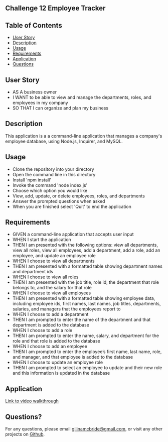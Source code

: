 ## Challenge 12 Employee Tracker

## Table of Contents

- [User Story](#user-story)
- [Description](#description)
- [Usage](#usage)
- [Requirements](#requirements)
- [Application](#application)
- [Questions](#questions)

## User Story

- AS A business owner
- I WANT to be able to view and manage the departments, roles, and employees in my company
- SO THAT I can organize and plan my business

## Description

This application is a a command-line application that manages a company's employee database, using Node.js, Inquirer, and MySQL.

## Usage

- Clone the repository into your directory
- Open the command line in this directory
- Install 'npm install'
- Invoke the command 'node index.js'
- Choose which option you would like
- View, add, update, or delete employees, roles, and departments
- Answer the prompted questions when asked
- When you are finished select 'Quit' to end the application

## Requirements

- GIVEN a command-line application that accepts user input
- WHEN I start the application
- THEN I am presented with the following options: view all departments, view all roles, view all employees, add a department, add a role, add an employee, and update an employee role
- WHEN I choose to view all departments
- THEN I am presented with a formatted table showing department names and department ids
- WHEN I choose to view all roles
- THEN I am presented with the job title, role id, the department that role belongs to, and the salary for that role
- WHEN I choose to view all employees
- THEN I am presented with a formatted table showing employee data, including employee ids, first names, last names, job titles, departments, salaries, and managers that the employees report to
- WHEN I choose to add a department
- THEN I am prompted to enter the name of the department and that department is added to the database
- WHEN I choose to add a role
- THEN I am prompted to enter the name, salary, and department for the role and that role is added to the database
- WHEN I choose to add an employee
- THEN I am prompted to enter the employee’s first name, last name, role, and manager, and that employee is added to the database
- WHEN I choose to update an employee role
- THEN I am prompted to select an employee to update and their new role and this information is updated in the database

## Application

[Link to video walkthrough](https://drive.google.com/file/d/1J8ZWoZt36eGG5OaIuMtbzN5ZB3FUsgRi/view?usp=sharing)

## Questions?

For any questions, please email gilinamcbride@gmail.com, or visit any other projects on [Github](github.com/gilinamcbride).
